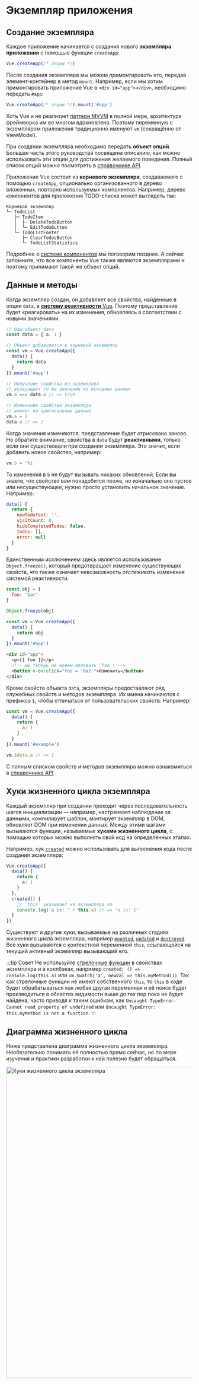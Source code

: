 # Экземпляр приложения

## Создание экземпляра

Каждое приложение начинается с создания нового **экземпляра приложения** с помощью функции `createApp`:

```js
Vue.createApp(/* опции */)
```

После создания экземпляра мы можем _примонтировать_ его, передав элемент-контейнер в метод `mount`. Например, если мы хотим примонтировать приложение Vue в `<div id="app"></div>`, необходимо передать `#app`:

```js
Vue.createApp(/* опции */).mount('#app')
```

Хоть Vue и не реализует [паттерн MVVM](https://ru.wikipedia.org/wiki/Model-View-ViewModel) в полной мере, архитектура фреймворка им во многом вдохновлена. Поэтому переменную с экземпляром приложения традиционно именуют `vm` (сокращённо от ViewModel).

При создании экземпляра необходимо передать **объект опций**. Большая часть этого руководства посвящена описанию, как можно использовать эти опции для достижения желаемого поведения. Полный список опций можно посмотреть в [справочнике API](../api/options-data.md).

Приложение Vue состоит из **корневого экземпляра**, создаваемого с помощью `createApp`, опционально организованного в дерево вложенных, повторно используемых компонентов. Например, дерево компонентов для приложения TODO-списка может выглядеть так:

```
Корневой экземпляр
└─ TodoList
   ├─ TodoItem
   │  ├─ DeleteTodoButton
   │  └─ EditTodoButton
   └─ TodoListFooter
      ├─ ClearTodosButton
      └─ TodoListStatistics
```

Подробнее о [системе компонентов](component-basics.md) мы поговорим позднее. А сейчас запомните, что все компоненты Vue также являются экземплярами и поэтому принимают такой же объект опций.

## Данные и методы

Когда экземпляр создан, он добавляет все свойства, найденные в опции `data`, в [**систему реактивности** Vue](reactivity.md). Поэтому представление будет «реагировать» на их изменения, обновляясь в соответствии с новыми значениями.

```js
// Наш объект data
const data = { a: 1 }

// Объект добавляется в корневой экземпляр
const vm = Vue.createApp({
  data() {
    return data
  }
}).mount('#app')

// Получение свойства из экземпляра
// возвращает то же значение из исходных данных
vm.a === data.a // => true

// Изменение свойства экземпляра
// влияет на оригинальные данные
vm.a = 2
data.a // => 2
```

Когда значения изменяются, представление будет отрисовано заново. Но обратите внимание, свойства в `data` будут **реактивными**, только если они существовали при создании экземпляра. Это значит, если добавить новое свойство, например:

```js
vm.b = 'hi'
```

То изменения в `b` не будут вызывать никаких обновлений. Если вы знаете, что свойство вам понадобится позже, но изначально оно пустое или несуществующее, нужно просто установить начальное значение. Например:

```js
data() {
  return {
    newTodoText: '',
    visitCount: 0,
    hideCompletedTodos: false,
    todos: [],
    error: null
  }
}
```

Единственным исключением здесь является использование `Object.freeze()`, который предотвращает изменение существующих свойств, что также означает невозможность _отслеживать_ изменения системой реактивности.

```js
const obj = {
  foo: 'bar'
}

Object.freeze(obj)

const vm = Vue.createApp({
  data() {
    return obj
  }
}).mount('#app')
```

```html
<div id="app">
  <p>{{ foo }}</p>
  <!-- мы теперь не можем обновить `foo`! -->
  <button v-on:click="foo = 'baz'">Изменить</button>
</div>
```

Кроме свойств объекта `data`, экземпляры предоставляют ряд служебных свойств и методов экземпляра. Их имена начинаются с префикса `$`, чтобы отличаться от пользовательских свойств. Например:

```js
const vm = Vue.createApp({
  data() {
    return {
      a: 1
    }
  }
}).mount('#example')

vm.$data.a // => 1
```

С полным списком свойств и методов экземпляра можно ознакомиться в [справочнике API](../api/instance-properties.md).

## Хуки жизненного цикла экземпляра

Каждый экземпляр при создании проходит через последовательность шагов инициализации — например, настраивает наблюдение за данными, компилирует шаблон, монтирует экземпляр в DOM, обновляет DOM при изменении данных. Между этими шагами вызываются функции, называемые **хуками жизненного цикла**, с помощью которых можно выполнять свой код на определённых этапах.

Например, хук [`created`](../api/options-lifecycle-hooks.md#created) можно использовать для выполнения кода после создания экземпляра:

```js
Vue.createApp({
  data() {
    return {
      a: 1
    }
  },
  created() {
    // `this` указывает на экземпляра vm
    console.log('a is: ' + this.a) // => "a is: 1"
  }
})
```

Существуют и другие хуки, вызываемые на различных стадиях жизненного цикла экземпляра, например [`mounted`](../api/options-lifecycle-hooks.md#mounted), [`updated`](../api/options-lifecycle-hooks.md#updated) и [`destroyed`](../api/options-lifecycle-hooks.md#destroyed). Все хуки вызываются с контекстной переменной `this`, ссылающейся на текущий активный экземпляр вызывающий его.

:::tip Совет
Не используйте [стрелочные функции](https://developer.mozilla.org/ru/docs/Web/JavaScript/Reference/Functions/Arrow_functions) в свойствах экземпляра и в коллбэках, например `created: () => console.log(this.a)` или `vm.$watch('a', newVal => this.myMethod())`. Так как стрелочные функции не имеют собственного `this`, то `this` в коде будет обрабатываться как любая другая переменная и её поиск будет производиться в областях видимости выше до тех пор пока не будет найдена, часто приводя к таким ошибкам, как `Uncaught TypeError: Cannot read property of undefined` или `Uncaught TypeError: this.myMethod is not a function`.
:::

## Диаграмма жизненного цикла

Ниже представлена диаграмма жизненного цикла экземпляра. Необязательно понимать её полностью прямо сейчас, но по мере изучения и практики разработки к ней полезно будет обращаться.

<img src="/images/lifecycle.png" width="840" height="auto" style="margin: 0px auto; display: block; max-width: 100%;" loading="lazy" alt="Хуки жизненного цикла экземпляра">
